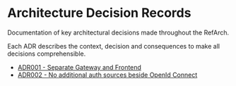 # Architecture Decision Records

Documentation of key architectural decisions made throughout the RefArch.

Each ADR describes the context, decision and consequences to make all decisions comprehensible.

- [ADR001 - Separate Gateway and Frontend](./001-separate_gateway_and_frontend.md)
- [ADR002 - No additional auth sources beside OpenId Connect](./002-no_additional_auth_source.md)
